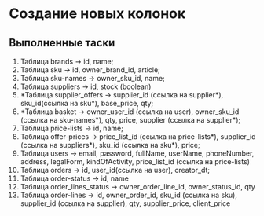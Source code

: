 # Создание новых колонок

## Выполненные таски

1. Таблица brands -> id, name;
2. Таблица sku -> id, owner_brand_id, article;
3. Таблица sku-names -> owner_sku_id, name;
4. Таблица suppliers -> id, stock (boolean)
5. \*Таблица supplier_offers -> supplier_id (ссылка на supplier\*), sku_id(ссылка на sku\*), base_price, qty;
6. \*Таблица basket -> owner_user_id (ссылка на user), owner_sku_id (ссылка на sku-names\*), qty, price, supplier (ссылка на supplier\*);
7. Таблица price-lists -> id, name;
8. Таблица offer-prices -> price_list_id (ссылка на price-lists\*), supplier_id (ссылка на suppliers\*), sku_id (ссылка на sku\*), price;
9. Таблица users -> email, password, fullName, userName, phoneNumber, address, legalForm, kindOfActivity, price_list_id (ссылка на price-lists)
10. Таблица orders -> id, user_id(ссылка на user), creator_dt;
11. Таблица order-status -> id, name
12. Таблица order_lines_status -> owner_order_line_id, owner_status_id, qty
13. Таблица order-lines -> id, owner_order_id, sku_id (ссылка на sku), supplier_id (ссылка на supplier), qty, supplier_price, client_price
